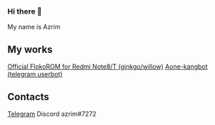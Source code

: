 ### Hi there 👋

My name is Azrim

## My works
[Official FlokoROM for Redmi Note8/T (ginkgo/willow)](https://github.com/azrim/device_xiaomi_ginko.git)
[Aone-kangbot (telegram userbot)](https://github.com/aone-id/aone-kangbot)

## Contacts
[Telegram](https://t.me/azrim89)
Discord azrim#7272
